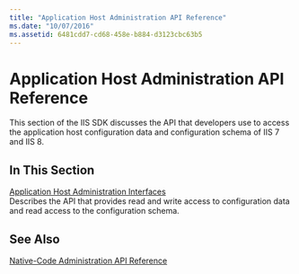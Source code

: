 ```yaml
---
title: "Application Host Administration API Reference"
ms.date: "10/07/2016"
ms.assetid: 6481cdd7-cd68-458e-b884-d3123cbc63b5
---
```

# Application Host Administration API Reference

This section of the IIS SDK discusses the API that developers use to access the application host configuration data and configuration schema of IIS 7 and IIS 8.  
  
## In This Section  

 [Application Host Administration Interfaces](../../web-development-reference/native-code-api-reference/application-host-administration-interfaces.md)  
 Describes the API that provides read and write access to configuration data and read access to the configuration schema.  
  
## See Also  

 [Native-Code Administration API Reference](../../web-development-reference/native-code-api-reference/native-code-administration-api-reference.md)
